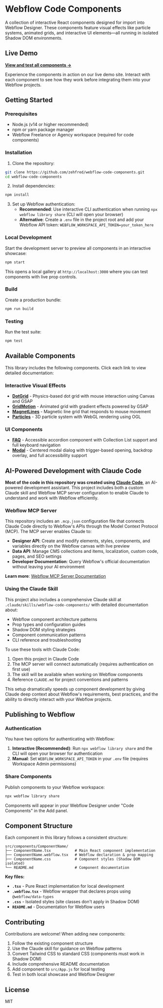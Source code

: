 # Webflow Code Components

A collection of interactive React components designed for import into Webflow Designer. These components feature visual effects like particle systems, animated grids, and interactive UI elements—all running in isolated Shadow DOM environments.

## Live Demo

**[View and test all components →](https://webflow-code-components.webflow.io/)**

Experience the components in action on our live demo site. Interact with each component to see how they work before integrating them into your Webflow projects.

## Getting Started

### Prerequisites

- Node.js (v14 or higher recommended)
- npm or yarn package manager
- Webflow Freelance or Agency workspace (required for code components)

### Installation

1. Clone the repository:
```bash
git clone https://github.com/zehfred/webflow-code-components.git
cd webflow-code-components
```

2. Install dependencies:
```bash
npm install
```

3. Set up Webflow authentication:
   - **Recommended**: Use interactive CLI authentication when running `npx webflow library share` (CLI will open your browser)
   - **Alternative**: Create a `.env` file in the project root and add your Webflow API token: `WEBFLOW_WORKSPACE_API_TOKEN=your_token_here`

### Local Development

Start the development server to preview all components in an interactive showcase:

```bash
npm start
```

This opens a local gallery at `http://localhost:3000` where you can test components with live prop controls.

### Build

Create a production bundle:

```bash
npm run build
```

### Testing

Run the test suite:

```bash
npm test
```

## Available Components

This library includes the following components. Click each link to view detailed documentation:

### Interactive Visual Effects

- **[DotGrid](src/components/DotGrid/README.md)** - Physics-based dot grid with mouse interaction using Canvas and GSAP
- **[GridMotion](src/components/GridMotion/README.md)** - Animated grid with gradient effects powered by GSAP
- **[MagnetLines](src/components/MagnetLines/README.md)** - Magnetic line grid that responds to mouse movement
- **[Particles](src/components/Particles/README.md)** - 3D particle system with WebGL rendering using OGL

### UI Components

- **[FAQ](src/components/FAQ/README.md)** - Accessible accordion component with Collection List support and full keyboard navigation
- **[Modal](src/components/Modal/README.md)** - Centered modal dialog with trigger-based opening, backdrop overlay, and full accessibility support

## AI-Powered Development with Claude Code

**Most of the code in this repository was created using [Claude Code](https://claude.ai/code)**, an AI-powered development assistant. This project includes both a custom Claude skill and Webflow MCP server configuration to enable Claude to understand and work with Webflow efficiently.

### Webflow MCP Server

This repository includes an `.mcp.json` configuration file that connects Claude Code directly to Webflow's APIs through the Model Context Protocol (MCP). The MCP server enables Claude to:

- **Designer API**: Create and modify elements, styles, components, and variables directly on the Webflow canvas with live preview
- **Data API**: Manage CMS collections and items, localization, custom code, pages, and SEO settings
- **Developer Documentation**: Query Webflow's official documentation without leaving your AI environment

**Learn more**: [Webflow MCP Server Documentation](https://developers.webflow.com/data/docs/ai-tools)

### Using the Claude Skill

This project also includes a comprehensive Claude skill at `.claude/skills/webflow-code-components/` with detailed documentation about:
- Webflow component architecture patterns
- Prop types and configuration guides
- Shadow DOM styling strategies
- Component communication patterns
- CLI reference and troubleshooting

To use these tools with Claude Code:
1. Open this project in Claude Code
2. The MCP server will connect automatically (requires authentication on first use)
3. The skill will be available when working on Webflow components
4. Reference `CLAUDE.md` for project conventions and patterns

This setup dramatically speeds up component development by giving Claude deep context about Webflow's requirements, best practices, and the ability to directly interact with your Webflow projects.

## Publishing to Webflow

### Authentication

You have two options for authenticating with Webflow:

1. **Interactive (Recommended)**: Run `npx webflow library share` and the CLI will open your browser for authentication
2. **Manual**: Set `WEBFLOW_WORKSPACE_API_TOKEN` in your `.env` file (requires Workspace Admin permissions)

### Share Components

Publish components to your Webflow workspace:

```bash
npx webflow library share
```

Components will appear in your Webflow Designer under "Code Components" in the Add panel.

## Component Structure

Each component in this library follows a consistent structure:

```
src/components/ComponentName/
├── ComponentName.tsx           # Main React component implementation
├── ComponentName.webflow.tsx   # Webflow declaration & prop mapping
├── ComponentName.css           # Component styles (Shadow DOM isolated)
└── README.md                   # Component documentation
```

**Key files:**
- **`.tsx`** - Pure React implementation for local development
- **`.webflow.tsx`** - Webflow wrapper that declares props using `@webflow/data-types`
- **`.css`** - Isolated styles (site classes don't apply in Shadow DOM)
- **`README.md`** - Documentation for Webflow users

## Contributing

Contributions are welcome! When adding new components:

1. Follow the existing component structure
2. Use the Claude skill for guidance on Webflow patterns
3. Convert Tailwind CSS to standard CSS (components must work in Shadow DOM)
4. Include comprehensive README documentation
5. Add component to `src/App.js` for local testing
6. Test in both local showcase and Webflow Designer

## License

MIT
